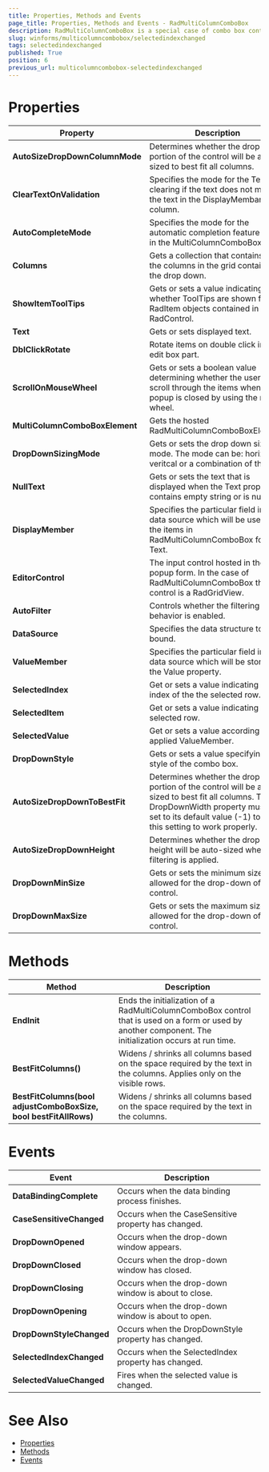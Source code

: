 ```yaml
---
title: Properties, Methods and Events
page_title: Properties, Methods and Events - RadMultiColumnComboBox
description: RadMultiColumnComboBox is a special case of combo box control with RadGridView integrated in its drop-down.
slug: winforms/multicolumncombobox/selectedindexchanged
tags: selectedindexchanged
published: True
position: 6
previous_url: multicolumncombobox-selectedindexchanged
---
```


# Properties

|Property|Description|
|----|----|
|**AutoSizeDropDownColumnMode**|Determines whether the drop-down portion of the control will be auto-sized to best fit all columns.|
|**ClearTextOnValidation**|Specifies the mode for the Text clearing if the text does not match the text in the DisplayMembar column.|
|**AutoCompleteMode**|Specifies the mode for the automatic completion feature used in the MultiColumnComboBox.|
|**Columns**|Gets a collection that contains all the columns in the grid contained in the drop down.|
|**ShowItemToolTips**|Gets or sets a value indicating whether ToolTips are shown for the RadItem objects contained in the RadControl.|
|**Text**|Gets or sets displayed text.|
|**DblClickRotate**|Rotate items on double click in the edit box part.|
|**ScrollOnMouseWheel**|Gets or sets a boolean value determining whether the user can scroll through the items when the popup is closed by using the mouse wheel.|
|**MultiColumnComboBoxElement**|Gets the hosted RadMultiColumnComboBoxElement.|
|**DropDownSizingMode**|Gets or sets the drop down sizing mode. The mode can be: horizontal, veritcal or a combination of them.|
|**NullText**|Gets or sets the text that is displayed when the Text property contains empty string or is null.|
|**DisplayMember**|Specifies the particular field in the data source which will be used from the items in RadMultiColumnComboBox for the Text.|
|**EditorControl**|The input control hosted in the popup form. In the case of RadMultiColumnComboBox the control is a RadGridView.|
|**AutoFilter**|Controls whether the filtering behavior is enabled.|
|**DataSource**|Specifies the data structure to be bound.|
|**ValueMember**|Specifies the particular field in the data source which will be stored in the Value property.|
|**SelectedIndex**|Get or sets a value indicating the index of the the selected row.|
|**SelectedItem**|Get or sets a value indicating the selected row.|
|**SelectedValue**|Get or sets a value according to the applied ValueMember.|
|**DropDownStyle**|Gets or sets a value specifying the style of the combo box.|
|**AutoSizeDropDownToBestFit**|Determines whether the drop-down portion of the control will be auto-sized to best fit all columns. The DropDownWidth property must be set to its default value (-1) to allow this setting to work properly.|
|**AutoSizeDropDownHeight**|Determines whether the drop-down height will be auto-sized when filtering is applied.|
|**DropDownMinSize**|Gets or sets the minimum size allowed for the drop-down of the control.|
|**DropDownMaxSize**|Gets or sets the maximum size allowed for the drop-down of the control.|

# Methods

|Method|Description|
|----|----|
|**EndInit**|Ends the initialization of a RadMultiColumnComboBox control that is used on a form or used by another component. The initialization occurs at run time.|
|**BestFitColumns()**|Widens / shrinks all columns based on the space required by the text in the columns. Applies only on the visible rows.|
|**BestFitColumns(bool adjustComboBoxSize, bool bestFitAllRows)**|Widens / shrinks all columns based on the space required by the text in the columns.|

# Events

|Event|Description|
|----|----|
|**DataBindingComplete**|Occurs when the data binding process finishes.|
|**CaseSensitiveChanged**|Occurs when the CaseSensitive property has changed.|
|**DropDownOpened**|Occurs when the drop-down window appears.|
|**DropDownClosed**|Occurs when the drop-down window has closed.|
|**DropDownClosing**|Occurs when the drop-down window is about to close.|
|**DropDownOpening**|Occurs when the drop-down window is about to open.|
|**DropDownStyleChanged**|Occurs when the DropDownStyle property has changed.|
|**SelectedIndexChanged**|Occurs when the SelectedIndex property has changed.|
|**SelectedValueChanged**|Fires when the selected value is changed.|

# See Also

* [Properties](https://docs.telerik.com/devtools/winforms/api/telerik.wincontrols.ui.radmulticolumncombobox.html#properties)
* [Methods](https://docs.telerik.com/devtools/winforms/api/telerik.wincontrols.ui.radmulticolumncombobox.html#methods)
* [Events](https://docs.telerik.com/devtools/winforms/api/telerik.wincontrols.ui.radmulticolumncombobox.html#events)
